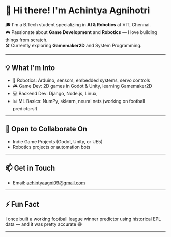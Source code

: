 # 👋 Hi there! I'm Achintya Agnihotri

🎓 I'm a B.Tech student specializing in **AI & Robotics** at VIT, Chennai.  
🎮 Passionate about **Game Development** and **Robotics** — I love building things from scratch.  
🛠️ Currently exploring **Gamemaker2D** and System Programming.

---

## 💡 What I'm Into
- 🤖 Robotics: Arduino, sensors, embedded systems, servo controls
- 🎮 Game Dev: 2D games in Godot & Unity, learning Gamemaker2D
- 💻 Backend Dev: Django, Node.js, Linux, 
- 📊 ML Basics: NumPy, sklearn, neural nets (working on football predictors!)

---

## 🤝 Open to Collaborate On
- Indie Game Projects (Godot, Unity, or UE5)
-  Robotics projects or automation bots


---

## 📫 Get in Touch
- Email: achintyaagni09@gmail.com 


---

## ⚡ Fun Fact
I once built a working football league winner predictor using historical EPL data — and it was pretty accurate 😄

---

<!---
Achintya-Agnihotri/Achintya-Agnihotri is a ✨ special ✨ repository because its `README.md` (this file) appears on your GitHub profile.
--->
